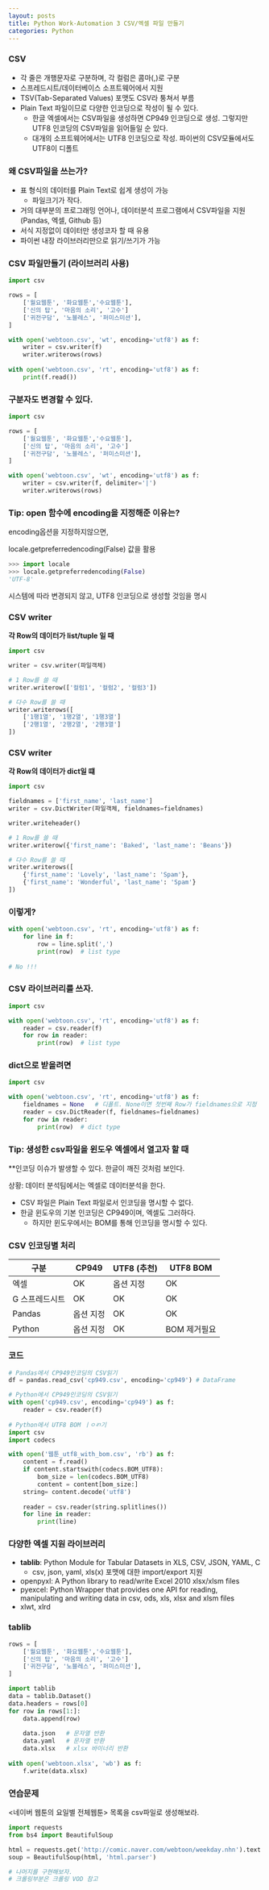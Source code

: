 ```yaml
---
layout: posts
title: Python Work-Automation 3 CSV/엑셀 파일 만들기
categories: Python
---
```


### CSV

- 각 줄은 개행문자로 구분하며, 각 컬럼은 콤마(,)로 구분
- 스프레드시트/데이터베이스 소프트웨어에서 지원
- TSV(Tab-Separated Values) 포맷도 CSV라 퉁쳐서 부름
- Plain Text 파일이므로 다양한 인코딩으로 작성이 될 수 있다.
  - 한글 엑셀에서는 CSV파일을 생성하면 CP949 인코딩으로 생성. 그렇지만 UTF8 인코딩의 CSV파일을 읽어들일 순 있다.
  - 대개의 소프트웨어에서는 UTF8 인코딩으로 작성. 파이썬의 CSV모듈에서도 UTF8이 디폴트



### 왜 CSV파일을 쓰는가?

- 표 형식의 데이터를 Plain Text로 쉽게 생성이 가능
  - 파일크기가 작다.
- 거의 대부분의 프로그래밍 언어나, 데이터분석 프로그램에서 CSV파일을 지원 (Pandas, 엑셀, Github 등)
- 서식 지정없이 데이터만 생성코자 할 때 유용
- 파이썬 내장 라이브러리만으로 읽기/쓰기가 가능



### CSV 파일만들기 (라이브러리 사용)

```python
import csv

rows = [
    ['월요웹툰', '화요웹툰','수요웹툰'],
    ['신의 탑', '마음의 소리', '고수']
    ['귀전구담', '노블레스', '퍼미스미션'],
]

with open('webtoon.csv', 'wt', encoding='utf8') as f:
    writer = csv.writer(f)
    writer.writerows(rows)
    
with open('webtoon.csv', 'rt', encoding='utf8') as f:
    print(f.read())
```



### 구분자도 변경할 수 있다.

```python
import csv

rows = [
    ['월요웹툰', '화요웹툰','수요웹툰'],
    ['신의 탑', '마음의 소리', '고수']
    ['귀전구담', '노블레스', '퍼미스미션'],
]

with open('webtoon.csv', 'wt', encoding='utf8') as f:
    writer = csv.writer(f, delimiter='|')
    writer.writerows(rows)
```



### Tip: open 함수에 encoding을 지정해준 이유는?

encoding옵션을 지정하지않으면,

locale.getpreferredencoding(False) 값을 활용

```python
>>> import locale
>>> locale.getpreferredencoding(False)
'UTF-8'
```

시스템에 따라 변경되지 않고, UTF8 인코딩으로 생성할 것임을 명시



### CSV writer

**각 Row의 데이터가 list/tuple 일 때**

```python
import csv

writer = csv.writer(파일객체)

# 1 Row를 쓸 때
writer.writerow(['컬럼1', '컬럼2', '컬럼3'])

# 다수 Row를 쓸 때
writer.writerows([
    ['1행1열', '1행2열', '1행3열']
    ['2행1열', '2행2열', '2행3열']
])
```



### CSV writer

**각 Row의 데이터가 dict일 떄**

```python
import csv

fieldnames = ['first_name', 'last_name']
writer = csv.DictWriter(파일객체, fieldnames=fieldnames)

writer.writeheader()

# 1 Row를 쓸 때
writer.writerow({'first_name': 'Baked', 'last_name': 'Beans'})

# 다수 Row를 쓸 때
writer.writerows([
    {'first_name': 'Lovely', 'last_name': 'Spam'},
    {'first_name': 'Wonderful', 'last_name': 'Spam'}
])
```



### 이렇게?

```python
with open('webtoon.csv', 'rt', encoding='utf8') as f:
    for line in f:
        row = line.split(',')
        print(row)	# list type
        
# No !!!
```



### CSV 라이브러리를 쓰자.

```python
import csv

with open('webtoon.csv', 'rt', encoding='utf8') as f:
    reader = csv.reader(f)
    for row in reader:
        print(row)	# list type
```



### dict으로 받을려면

```python
import csv

with open('webtoon.csv', 'rt', encoding='utf8') as f:
    fieldnames = None	# 디폴트. None이면 첫번째 Row가 fieldnames으로 지정
    reader = csv.DictReader(f, fieldnames=fieldnames)
    for row in reader:
        print(row)	# dict type
```



### Tip: 생성한 csv파일을 윈도우 엑셀에서 열고자 할 때

**인코딩 이슈가 발생할 수 있다. 한글이 깨진 것처럼 보인다.

상황: 데이터 분석팀에서는 엑셀로 데이터분석을 한다.

- CSV 파일은 Plain Text 파일로서 인코딩을 명시할 수 없다.
- 한글 윈도우의 기본 인코딩은 CP949이며, 엑셀도 그러하다.
  - 하지만 윈도우에서는 BOM를 통해 인코딩을 명시할 수 있다.



### CSV 인코딩별 처리

| 구분           | CP949     | UTF8 (추천) | UTF8 BOM     |
| -------------- | --------- | ----------- | ------------ |
| 엑셀           | OK        | 옵션 지정   | OK           |
| G 스프레드시트 | OK        | OK          | OK           |
| Pandas         | 옵션 지정 | OK          | OK           |
| Python         | 옵션 지정 | OK          | BOM 제거필요 |



### 코드

```python
# Pandas에서 CP949인코딩의 CSV읽기
df = pandas.read_csv('cp949.csv', encoding='cp949')	# DataFrame

# Python에서 CP949인코딩의 CSV읽기
with open('cp949.csv', encoding='cp949') as f:
    reader = csv.reader(f)
    
# Python에서 UTF8 BOM ㅣㅇㄺ기
import csv
import codecs

with open('웹툰_utf8_with_bom.csv', 'rb') as f:
    content = f.read()
    if content.startswith(codecs.BOM_UTF8):
        bom_size = len(codecs.BOM_UTF8)
        content = content[bom_size:]
    string= content.decode('utf8')
    
    reader = csv.reader(string.splitlines())
    for line in reader:
        print(line)
```



### 다양한 엑셀 지원 라이브러리

- **tablib**: Python Module for Tabular Datasets in XLS, CSV, JSON, YAML, C
  - csv, json, yaml, xls(x) 포맷에 대한 import/export 지원
- openpyxl: A Python library to read/write Excel 2010 xlsx/xlsm files
- pyexcel: Python Wrapper that provides one API for reading, manipulating and writing data in csv, ods, xls, xlsx and xlsm files
- xlwt, xlrd



### tablib

```python
rows = [
    ['월요웹툰', '화요웹툰','수요웹툰'],
    ['신의 탑', '마음의 소리', '고수']
    ['귀전구담', '노블레스', '퍼미스미션'],
]

import tablib
data = tablib.Dataset()
data.headers = rows[0]
for row in rows[1:]:
    data.append(row)
    
    data.json	# 문자열 반환
    data.yaml	# 문자열 반환
    data.xlsx	# xlsx 바이너리 반환
    
with open('webtoon.xlsx', 'wb') as f:
    f.write(data.xlsx)
```



### 연습문제

<네이버 웹툰의 요일별 전체웹툰> 목록을 csv파일로 생성해보라.

```python
import requests
from bs4 import BeautifulSoup

html = requests.get('http://comic.naver.com/webtoon/weekday.nhn').text
soup = BeautifulSoup(html, 'html.parser')

# 나머지를 구현해보자.
# 크롤링부분은 크롤링 VOD 참고
```

